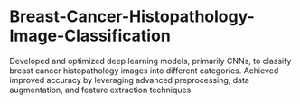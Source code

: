 # Breast-Cancer-Histopathology-Image-Classification
Developed and optimized deep learning models, primarily CNNs, to classify breast cancer histopathology images into different categories. Achieved improved accuracy by leveraging advanced preprocessing, data augmentation, and feature extraction techniques.
